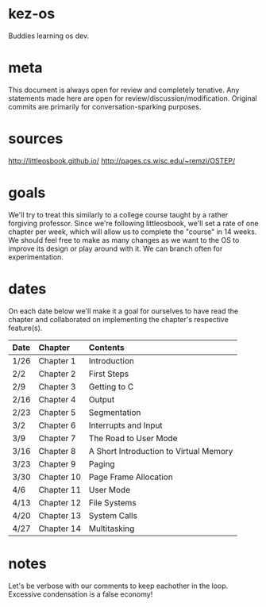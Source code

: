 # kez-os
Buddies learning os dev.

# meta
This document is always open for review and completely tenative. Any statements made here are open for review/discussion/modification. Original commits are primarily for conversation-sparking purposes.

# sources
http://littleosbook.github.io/
http://pages.cs.wisc.edu/~remzi/OSTEP/

# goals
We'll try to treat this similarly to a college course taught by a rather forgiving professor. Since we're following littleosbook, we'll set a rate of one chapter per week, which will allow us to complete the "course" in 14 weeks. We should feel free to make as many changes as we want to the OS to improve its design or play around with it. We can branch often for experimentation.

# dates
On each date below we'll make it a goal for ourselves to have read the chapter and collaborated on implementing the chapter's respective feature(s).

| Date          | Chapter       | Contents                               |
| :------------ |:--------------|:---------------------------------------|
| 1/26          | Chapter 1     | Introduction                           |
| 2/2           | Chapter 2     | First Steps                            |
| 2/9           | Chapter 3     | Getting to C                           |
| 2/16          | Chapter 4     | Output                                 |
| 2/23          | Chapter 5     | Segmentation                           |
| 3/2           | Chapter 6     | Interrupts and Input                   |
| 3/9           | Chapter 7     | The Road to User Mode                  |
| 3/16          | Chapter 8     | A Short Introduction to Virtual Memory |
| 3/23          | Chapter 9     | Paging                                 |
| 3/30          | Chapter 10    | Page Frame Allocation                  |
| 4/6           | Chapter 11    | User Mode                              |
| 4/13          | Chapter 12    | File Systems                           |
| 4/20          | Chapter 13    | System Calls                           |
| 4/27          | Chapter 14    | Multitasking                           |

# notes
Let's be verbose with our comments to keep eachother in the loop. Excessive condensation is a false economy!
